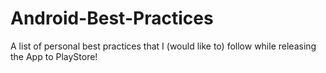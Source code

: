 # Android-Best-Practices
A list of personal best practices that I (would like to) follow while releasing the App to PlayStore!
